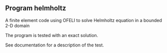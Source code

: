 Program helmholtz
-----------------
A finite element code using OFELI to solve Helmholtz equation in a
bounded 2-D domain

The program is tested with an exact solution.

See documentation for a description of the test.


